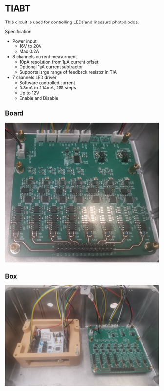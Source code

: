 # TIABT

This circuit is used for controlling LEDs and measure photodiodes.

Specification
* Power input
    * 16V to 20V
    * Max 0.2A
* 8 channels current measurment
    * 10pA resolution from 1µA current offset
    * Optional 1µA current subtractor
    * Supports large range of feedback resistor in TIA
* 7 channels LED driver
    * Software controlled current
    * 0.3mA to 2.14mA, 255 steps
    * Up to 12V
    * Enable and Disable


## Board
![board](./doc/board.png)


## Box

![box](./doc/box.png)
